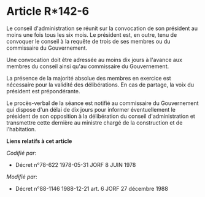 # Article R*142-6

Le conseil d'administration se réunit sur la convocation de son président au moins une fois tous les six mois. Le président
est, en outre, tenu de convoquer le conseil à la requête de trois de ses membres ou du commissaire du Gouvernement.

Une convocation doit être adressée au moins dix jours à l'avance aux membres du conseil ainsi qu'au commissaire du
Gouvernement.

La présence de la majorité absolue des membres en exercice est nécessaire pour la validité des délibérations. En cas de
partage, la voix du président est prépondérante.

Le procès-verbal de la séance est notifié au commissaire du Gouvernement qui dispose d'un délai de dix jours pour informer
éventuellement le président de son opposition à la délibération du conseil d'administration et transmettre cette dernière au
ministre chargé de la construction et de l'habitation.

**Liens relatifs à cet article**

_Codifié par_:

  - Décret n°78-622 1978-05-31 JORF 8 JUIN 1978

_Modifié par_:

  - Décret n°88-1146 1988-12-21 art. 6 JORF 27 décembre 1988
